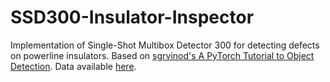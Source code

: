 # SSD300-Insulator-Inspector

Implementation of Single-Shot Multibox Detector 300 for detecting defects on powerline insulators. Based on [sgrvinod's A PyTorch Tutorial to Object Detection](https://github.com/sgrvinod/a-PyTorch-Tutorial-to-Object-Detection). Data available [here](https://ieee-dataport.org/competitions/insulator-defect-detection).
